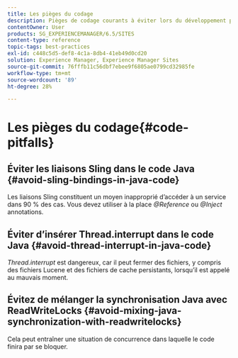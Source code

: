 ```yaml
---
title: Les pièges du codage
description: Pièges de codage courants à éviter lors du développement pour AEM
contentOwner: User
products: SG_EXPERIENCEMANAGER/6.5/SITES
content-type: reference
topic-tags: best-practices
exl-id: c448c5d5-def8-4c1a-8db4-41eb49d0cd20
solution: Experience Manager, Experience Manager Sites
source-git-commit: 76fffb11c56dbf7ebee9f6805ae0799cd32985fe
workflow-type: tm+mt
source-wordcount: '89'
ht-degree: 28%

---
```


# Les pièges du codage{#code-pitfalls}

## Éviter les liaisons Sling dans le code Java {#avoid-sling-bindings-in-java-code}

Les liaisons Sling constituent un moyen inapproprié d’accéder à un service dans 90 % des cas. Vous devez utiliser à la place *@Reference* ou *@Inject* annotations.

## Éviter d’insérer Thread.interrupt dans le code Java {#avoid-thread-interrupt-in-java-code}

*Thread.interrupt* est dangereux, car il peut fermer des fichiers, y compris des fichiers Lucene et des fichiers de cache persistants, lorsqu’il est appelé au mauvais moment.

## Évitez de mélanger la synchronisation Java avec ReadWriteLocks {#avoid-mixing-java-synchronization-with-readwritelocks}

Cela peut entraîner une situation de concurrence dans laquelle le code finira par se bloquer.
